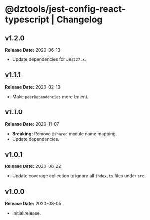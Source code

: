 # @dztools/jest-config-react-typescript | Changelog

## v1.2.0

**Release Date:** 2020-06-13

- Update dependencies for Jest `27.x`.

## v1.1.1

**Release Date:** 2020-02-13

- Make `peerDependencies` more lenient.

## v1.1.0

**Release Date:** 2020-11-07

- **Breaking:** Remove `@shared` module name mapping.
- Update dependencies.

## v1.0.1

**Release Date:** 2020-08-22

- Update coverage collection to ignore all `index.ts` files under `src`.

## v1.0.0

**Release Date:** 2020-08-05

- Initial release.
